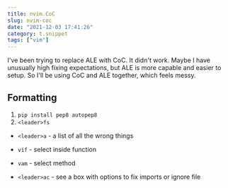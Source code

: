 ```yaml
---
title: nvim.CoC
slug: nvim-coc
date: "2021-12-03 17:41:26"
category: t.snippet
tags: ["vim"]
---
```


I've been trying to replace ALE with CoC. It didn't work. Maybe I have unusually
high fixing expectations, but ALE is more capable and easier to setup. So I'll
be using CoC and ALE together, which feels messy.

## Formatting

1.  `pip install pep8 autopep8`
1.  `<leader>fs`

- `<leader>a` - a list of all the wrong things
- `vif` - select inside function
- `vam` - select method

- `<leader>ac` - see a box with options to fix imports or ignore file
